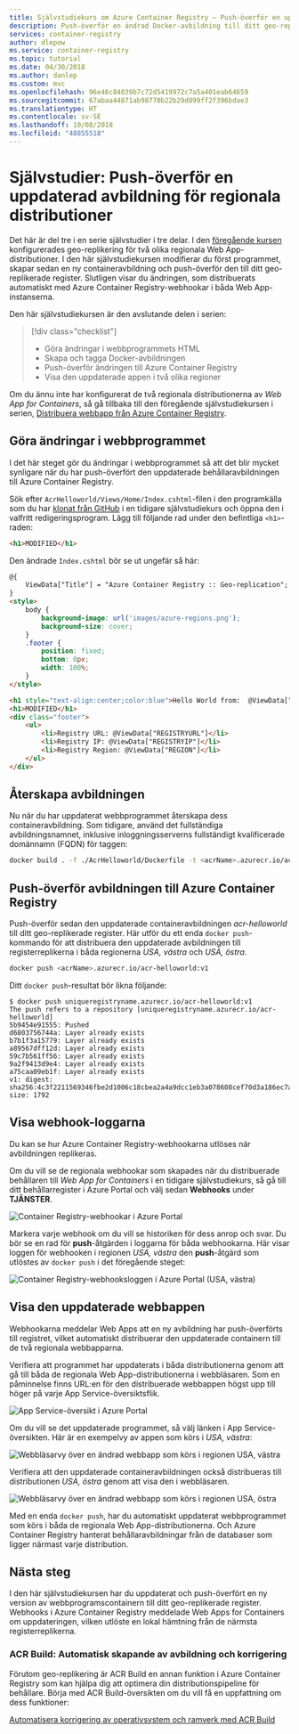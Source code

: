 ```yaml
---
title: Självstudiekurs om Azure Container Registry – Push-överför en uppdaterad avbildning för regionala distributioner
description: Push-överför en ändrad Docker-avbildning till ditt geo-replikerade Azure-behållarregister och se sedan ändringarna automatiskt distribueras till webbprogram som körs i flera regioner. Del tre av en serie i tre delar.
services: container-registry
author: dlepow
ms.service: container-registry
ms.topic: tutorial
ms.date: 04/30/2018
ms.author: danlep
ms.custom: mvc
ms.openlocfilehash: 96e46c84039b7c72d5419972c7a5a401eab64659
ms.sourcegitcommit: 67abaa44871ab98770b22b29d899ff2f396bdae3
ms.translationtype: HT
ms.contentlocale: sv-SE
ms.lasthandoff: 10/08/2018
ms.locfileid: "48855518"
---
```

# <a name="tutorial-push-an-updated-image-to-regional-deployments"></a>Självstudier: Push-överför en uppdaterad avbildning för regionala distributioner

Det här är del tre i en serie självstudier i tre delar. I den [föregående kursen](container-registry-tutorial-deploy-app.md) konfigurerades geo-replikering för två olika regionala Web App-distributioner. I den här självstudiekursen modifierar du först programmet, skapar sedan en ny containeravbildning och push-överför den till ditt geo-replikerade register. Slutligen visar du ändringen, som distribuerats automatiskt med Azure Container Registry-webhookar i båda Web App-instanserna.

Den här självstudiekursen är den avslutande delen i serien:

> [!div class="checklist"]
> * Göra ändringar i webbprogrammets HTML
> * Skapa och tagga Docker-avbildningen
> * Push-överför ändringen till Azure Container Registry
> * Visa den uppdaterade appen i två olika regioner

Om du ännu inte har konfigurerat de två regionala distributionerna av *Web App for Containers*, så gå tillbaka till den föregående självstudiekursen i serien, [Distribuera webbapp från Azure Container Registry](container-registry-tutorial-deploy-app.md).

## <a name="modify-the-web-application"></a>Göra ändringar i webbprogrammet

I det här steget gör du ändringar i webbprogrammet så att det blir mycket synligare när du har push-överfört den uppdaterade behållaravbildningen till Azure Container Registry.

Sök efter `AcrHelloworld/Views/Home/Index.cshtml`-filen i den programkälla som du har [klonat från GitHub](container-registry-tutorial-prepare-registry.md#get-application-code) i en tidigare självstudiekurs och öppna den i valfritt redigeringsprogram. Lägg till följande rad under den befintliga `<h1>`-raden:

```html
<h1>MODIFIED</h1>
```

Den ändrade `Index.cshtml` bör se ut ungefär så här:

```html
@{
    ViewData["Title"] = "Azure Container Registry :: Geo-replication";
}
<style>
    body {
        background-image: url('images/azure-regions.png');
        background-size: cover;
    }
    .footer {
        position: fixed;
        bottom: 0px;
        width: 100%;
    }
</style>

<h1 style="text-align:center;color:blue">Hello World from:  @ViewData["REGION"]</h1>
<h1>MODIFIED</h1>
<div class="footer">
    <ul>
        <li>Registry URL: @ViewData["REGISTRYURL"]</li>
        <li>Registry IP: @ViewData["REGISTRYIP"]</li>
        <li>Registry Region: @ViewData["REGION"]</li>
    </ul>
</div>
```

## <a name="rebuild-the-image"></a>Återskapa avbildningen

Nu när du har uppdaterat webbprogrammet återskapa dess containeravbildning. Som tidigare, använd det fullständiga avbildningsnamnet, inklusive inloggningsserverns fullständigt kvalificerade domännamn (FQDN) för taggen:

```bash
docker build . -f ./AcrHelloworld/Dockerfile -t <acrName>.azurecr.io/acr-helloworld:v1
```

## <a name="push-image-to-azure-container-registry"></a>Push-överför avbildningen till Azure Container Registry

Push-överför sedan den uppdaterade containeravbildningen *acr-helloworld* till ditt geo-replikerade register. Här utför du ett enda `docker push`-kommando för att distribuera den uppdaterade avbildningen till registerreplikerna i båda regionerna *USA, västra* och *USA, östra*.

```bash
docker push <acrName>.azurecr.io/acr-helloworld:v1
```

Ditt `docker push`-resultat bör likna följande:

```console
$ docker push uniqueregistryname.azurecr.io/acr-helloworld:v1
The push refers to a repository [uniqueregistryname.azurecr.io/acr-helloworld]
5b9454e91555: Pushed
d6803756744a: Layer already exists
b7b1f3a15779: Layer already exists
a89567dff12d: Layer already exists
59c7b561ff56: Layer already exists
9a2f9413d9e4: Layer already exists
a75caa09eb1f: Layer already exists
v1: digest: sha256:4c3f2211569346fbe2d1006c18cbea2a4a9dcc1eb3a078608cef70d3a186ec7a size: 1792
```

## <a name="view-the-webhook-logs"></a>Visa webhook-loggarna

Du kan se hur Azure Container Registry-webhookarna utlöses när avbildningen replikeras.

Om du vill se de regionala webhookar som skapades när du distribuerade behållaren till *Web App for Containers* i en tidigare självstudiekurs, så gå till ditt behållarregister i Azure Portal och välj sedan **Webhooks** under **TJÄNSTER**.

![Container Registry-webhookar i Azure Portal][tutorial-portal-01]

Markera varje webhook om du vill se historiken för dess anrop och svar. Du bör se en rad för **push**-åtgärden i loggarna för båda webhookarna. Här visar loggen för webhooken i regionen *USA, västra* den **push**-åtgärd som utlöstes av `docker push` i det föregående steget:

![Container Registry-webhooksloggen i Azure Portal (USA, västra)][tutorial-portal-02]

## <a name="view-the-updated-web-app"></a>Visa den uppdaterade webbappen

Webhookarna meddelar Web Apps att en ny avbildning har push-överförts till registret, vilket automatiskt distribuerar den uppdaterade containern till de två regionala webbapparna.

Verifiera att programmet har uppdaterats i båda distributionerna genom att gå till båda de regionala Web App-distributionerna i webbläsaren. Som en påminnelse finns URL:en för den distribuerade webbappen högst upp till höger på varje App Service-översiktsflik.

![App Service-översikt i Azure Portal][tutorial-portal-03]

Om du vill se det uppdaterade programmet, så välj länken i App Service-översikten. Här är en exempelvy av appen som körs i *USA, västra*:

![Webbläsarvy över en ändrad webbapp som körs i regionen USA, västra][deployed-app-westus-modified]

Verifiera att den uppdaterade containeravbildningen också distribueras till distributionen *USA, östra* genom att visa den i webbläsaren.

![Webbläsarvy över en ändrad webbapp som körs i regionen USA, östra][deployed-app-eastus-modified]

Med en enda `docker push`, har du automatiskt uppdaterat webbprogrammet som körs i båda de regionala Web App-distributionerna. Och Azure Container Registry hanterat behållaravbildningar från de databaser som ligger närmast varje distribution.

## <a name="next-steps"></a>Nästa steg

I den här självstudiekursen har du uppdaterat och push-överfört en ny version av webbprogramscontainern till ditt geo-replikerade register. Webhooks i Azure Container Registry meddelade Web Apps for Containers om uppdateringen, vilken utlöste en lokal hämtning från de närmsta registerreplikerna.

### <a name="acr-build-automated-image-build-and-patch"></a>ACR Build: Automatisk skapande av avbildning och korrigering

Förutom geo-replikering är ACR Build en annan funktion i Azure Container Registry som kan hjälpa dig att optimera din distributionspipeline för behållare. Börja med ACR Build-översikten om du vill få en uppfattning om dess funktioner:

[Automatisera korrigering av operativsystem och ramverk med ACR Build](container-registry-tasks-overview.md)

<!-- IMAGES -->
[deployed-app-eastus-modified]: ./media/container-registry-tutorial-deploy-update/deployed-app-eastus-modified.png
[deployed-app-westus-modified]: ./media/container-registry-tutorial-deploy-update/deployed-app-westus-modified.png
[local-container-01]: ./media/container-registry-tutorial-deploy-update/local-container-01.png
[tutorial-portal-01]: ./media/container-registry-tutorial-deploy-update/tutorial-portal-01.png
[tutorial-portal-02]: ./media/container-registry-tutorial-deploy-update/tutorial-portal-02.png
[tutorial-portal-03]: ./media/container-registry-tutorial-deploy-update/tutorial-portal-03.png